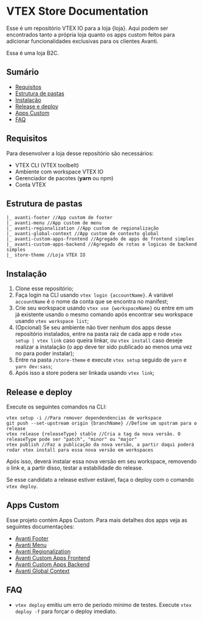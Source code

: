 # VTEX Store Documentation

Esse é um repositório VTEX IO para a loja {loja}. Aqui podem ser encontrados tanto a própria loja quanto os apps custom feitos para adicionar funcionalidades exclusivas para os clientes Avanti.

Essa é uma loja B2C.

## Sumário

- [Requisitos](#requisitos)
- [Estrutura de pastas](#estrutura-de-pastas)
- [Instalação](#instala%C3%A7%C3%A3o)
- [Release e deploy](#release-e-deploy)
- [Apps Custom](#apps-custom)
- [FAQ](#faq.md)

## Requisitos

Para desenvolver a loja desse repositório são necessários:

- VTEX CLI (VTEX toolbelt)
- Ambiente com workspace VTEX IO
- Gerenciador de pacotes (**yarn** ou npm)
- Conta VTEX

## Estrutura de pastas

```
|_ avanti-footer //App custom de footer
|_ avanti-menu //App custom de menu
|_ avanti-regionalization //App custom de regionalização
|_ avanti-global-context //App custom de contexto global
|_ avanti-custom-apps-frontend //Agregado de apps de frontend simples
|_ avanti-custom-apps-backend //Agregado de rotas e logicas de backend simples
|_ store-theme //Loja VTEX IO
```

## Instalação

1. Clone esse repositório;
2. Faça login na CLI usando `vtex login {accountName}`. A variável `accountName` é o nome da conta que se encontra no manifest;
3. Crie seu workspace usando `vtex use {workspaceName}` ou entre em um já existente usando o mesmo comando após encontrar seu workspace usando `vtex workspace list`;
4. (Opcional) Se seu ambiente não tiver nenhum dos apps desse repositório instalados, entre na pasta raiz de cada app e rode `vtex setup | vtex link` caso queira linkar, ou `vtex install` caso deseje realizar a instalação (o app deve ter sido publicado ao menos uma vez no para poder instalar);
5. Entre na pasta `/store-theme` e execute `vtex setup` seguido de `yarn` e `yarn dev:sass`;
6. Após isso a store podera ser linkada usando `vtex link`;

## Release e deploy

Execute os seguintes comandos na CLI:

```
vtex setup -i //Para remover dependendencias de workspace
git push --set-upstream origin {branchName} //Define um upstram para o release
vtex release {releaseType} stable //Cria a tag da nova versão. O releaseType pode ser "patch", "minor" ou "major"
vtex publish //Faz a publicação da nova versão, a partir daqui poderá rodar vtex install para essa nova versão em workspaces
```

Após isso, deverá instalar essa nova versão em seu workspace, removendo o link e, a partir disso, testar a estabilidade do release.

Se esse candidato a release estiver estável, faça o deploy com o comando `vtex deploy`.

## Apps Custom

Esse projeto contém Apps Custom. Para mais detalhes dos apps veja as seguintes documentações:

- [Avanti Footer](avanti-footer/README.md)
- [Avanti Menu](avanti-menu/README.md)
- [Avanti Regionalization](avanti-regionalization/README.md)
- [Avanti Custom Apps Frontend](avanti-custom-apps-frontend/README.md)
- [Avanti Custom Apps Backend](avanti-custom-apps-backend/README.md)
- [Avanti Global Context](avanti-global-context/README.md)

## FAQ

- `vtex deploy` emitiu um erro de período mínimo de testes.
  Execute `vtex deploy -f` para forçar o deploy imediato.
